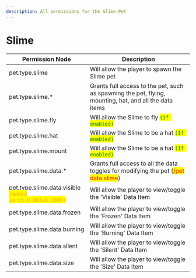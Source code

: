 ```yaml
---
description: All permissions for the Slime Pet
---
```



# Slime
| Permission Node | Description |
| - | - |
| pet.type.slime | Will allow the player to spawn the Slime pet |
| pet.type.slime.* | Grants full access to the pet, such as spawning the pet, flying, mounting, hat, and all the data items |
| pet.type.slime.fly | Will allow the Slime to fly <mark style="color:green;">`(If enabled)`</mark> |
| pet.type.slime.hat | Will allow the Slime to be a hat <mark style="color:green;">`(If enabled)`</mark> |
| pet.type.slime.mount | Will allow the Slime to be a hat <mark style="color:green;">`(If enabled)`</mark> |
| pet.type.slime.data.* | Grants full access to all the data toggles for modifying the pet (<mark style="color:red;">/pet data slime</mark>) |
| pet.type.slime.data.visible<br><mark style="color:orange;"><code>(Added in v5.0-BUILD-1000)</code></mark> | Will allow the player to view/toggle the 'Visible' Data Item |
| pet.type.slime.data.frozen | Will allow the player to view/toggle the 'Frozen' Data Item |
| pet.type.slime.data.burning | Will allow the player to view/toggle the 'Burning' Data Item |
| pet.type.slime.data.silent | Will allow the player to view/toggle the 'Silent' Data Item |
| pet.type.slime.data.size | Will allow the player to view/toggle the 'Size' Data Item |

